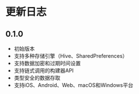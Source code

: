 # 更新日志

## 0.1.0

* 初始版本
* 支持多种存储引擎（Hive、SharedPreferences）
* 支持数据加密和过期时间设置
* 支持链式调用的构建器API
* 类型安全的数据存取
* 支持iOS、Android、Web、macOS和Windows平台
